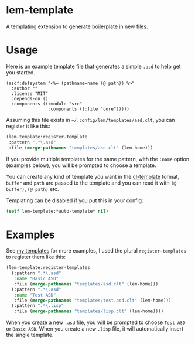# lem-template

A templating extension to generate boilerplate in new files.

# Usage

Here is an example template file that generates a simple `.asd` to help get you started.

```
(asdf:defsystem "<%= (pathname-name (@ path)) %>"
  :author ""
  :license "MIT"
  :depends-on ()
  :components ((:module "src"
                :components ((:file "core")))))
```

Assuming this file exists in `~/.config/lem/templates/asd.clt`, you can register it like this:

```lisp
(lem-template:register-template
 :pattern ".*\.asd"
 :file (merge-pathnames "templates/asd.clt" (lem-home)))
```

If you provide multiple templates for the same pattern, with the `:name` option (examples below), you will be prompted to choose a template.

You can create any kind of template you want in the [cl-template](https://github.com/alpha123/cl-template) format, `buffer` and `path` are passed to the template and you can read it with `(@ buffer)`, `(@ path)` etc.

Templating can be disabled if you put this in your config:

```lisp
(setf lem-template:*auto-template* nil)
```

# Examples

See [my templates](https://github.com/garlic0x1/.lem/tree/master/templates) for more examples, I used the plural `register-templates` to register them like this:

```lisp
(lem-template:register-templates
  (:pattern ".*\.asd"
   :name "Basic ASD"
   :file (merge-pathnames "templates/asd.clt" (lem-home)))
  (:pattern ".*\.asd"
   :name "Test ASD"
   :file (merge-pathnames "templates/test.asd.clt" (lem-home)))
  (:pattern ".*\.lisp"
   :file (merge-pathnames "templates/lisp.clt" (lem-home))))
```

When you create a new `.asd` file, you will be prompted to choose `Test ASD` or `Basic ASD`.  When you create a new `.lisp` file, it will automatically insert the single template.
